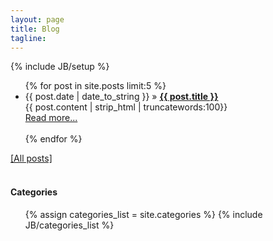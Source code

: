 ```yaml
---
layout: page
title: Blog
tagline:
---
```

{% include JB/setup %}

<ul >
    {% for post in site.posts limit:5 %}
    <li><span>{{ post.date | date_to_string }}</span> &raquo; <a href="{{ BASE_PATH }}{{ post.url }}"><b>{{ post.title }}</b></a></li>
        {{ post.content | strip_html | truncatewords:100}}<br>
            <a href="{{ post.url }}">Read more...</a><br><br>
    {% endfor %}
</ul>


<a href="/archive.html">[All posts]</a>
</br>
</br>

<h4>Categories</h4>
<ul class="tag_box inline">
  {% assign categories_list = site.categories %}
  {% include JB/categories_list %}
</ul>